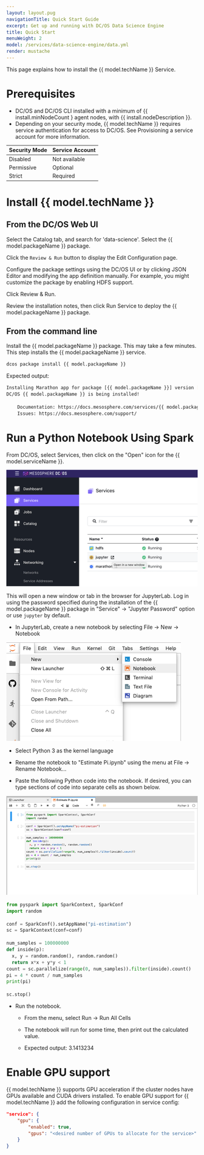 ```yaml
---
layout: layout.pug
navigationTitle: Quick Start Guide
excerpt: Get up and running with DC/OS Data Science Engine
title: Quick Start
menuWeight: 2
model: /services/data-science-engine/data.yml
render: mustache
---
```


This page explains how to install the {{ model.techName }} Service.

# Prerequisites


- DC/OS and DC/OS CLI installed with a minimum of {{ install.minNodeCount } agent nodes, with {{ install.nodeDescription }}.
- Depending on your security mode, {{ model.techName }} requires service authentication for access to DC/OS. See Provisioning a service account for more information.

| Security Mode | Service Account |
|----------------|------------------|
| Disabled | Not available |
| Permissive | Optional |
| Strict | Required |

# Install {{ model.techName }}

## From the DC/OS Web UI

Select the Catalog tab, and search for 'data-science'. Select the {{ model.packageName }} package.

Click the `Review & Run` button to display the Edit Configuration page.

Configure the package settings using  the DC/OS UI or by clicking JSON Editor and modifying the app definition manually. For example, you might customize the package by enabling HDFS support.

Click Review & Run.

Review the installation notes, then click Run Service to deploy the {{ model.packageName }} package.


## From the command line

Install the {{ model.packageName }} package. This may take a few minutes. This step installs the {{ model.packageName }} service.

   ```bash
   dcos package install {{ model.packageName }}
   ```

   Expected output:

   ```bash
   Installing Marathon app for package [{{ model.packageName }}] version [2.8.0-2.4.0]
   DC/OS {{ model.packageName }} is being installed!

       Documentation: https://docs.mesosphere.com/services/{{ model.packageName }}/
       Issues: https://docs.mesosphere.com/support/
   ```


# Run a Python Notebook Using Spark

From DC/OS, select Services, then click on the "Open" icon for the {{ model.serviceName }}.

![Open JupyterLab](img/dcos-jupyter-new-window.png)

This will open a new window or tab in the browser for JupyterLab.  Log in using the password specified during the installation of the {{ model.packageName }} package in "Service" -> "Jupyter Password" option or use `jupyter` by default.

   - In JupyterLab, create a new notebook by selecting File -> New -> Notebook

   ![Create new notebook](img/jupyterlab-menu-file-new-notebook.png)

   - Select Python 3 as the kernel language

   - Rename the notebook to "Estimate Pi.ipynb" using the menu at File -> Rename Notebook...

   - Paste the following Python code into the notebook.  If desired, you can type sections of code into separate cells as shown below.


   ![Estimate Pi notebook](img/jupyterlab-estimate-pi-notebook-code.png)

   ```python
   from pyspark import SparkContext, SparkConf
   import random

   conf = SparkConf().setAppName("pi-estimation")
   sc = SparkContext(conf=conf)

   num_samples = 100000000
   def inside(p):     
     x, y = random.random(), random.random()
     return x*x + y*y < 1
   count = sc.parallelize(range(0, num_samples)).filter(inside).count()
   pi = 4 * count / num_samples
   print(pi)

   sc.stop()
   ```


- Run the notebook.

   - From the menu, select Run -> Run All Cells

   - The notebook will run for some time, then print out the calculated value.

   - Expected output: 3.1413234


# Enable GPU support

{{ model.techName }} supports GPU acceleration if the cluster nodes have GPUs available and CUDA drivers installed. To enable GPU support for {{ model.techName }} add the following configuration in service config:

```json
"service": {
    "gpu": {
        "enabled": true,
        "gpus": "<desired number of GPUs to allocate for the service>"
    }
}
```
